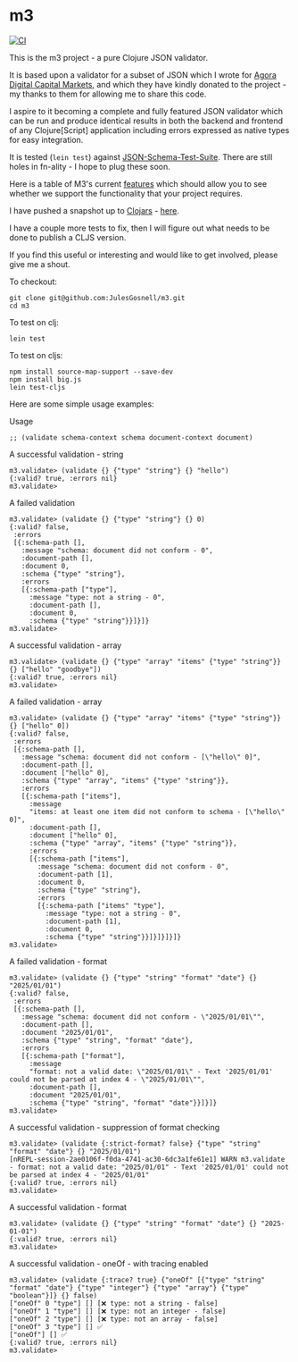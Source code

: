 # m3

[![CI](https://github.com/JulesGosnell/m3/actions/workflows/ci.yml/badge.svg)](https://github.com/JulesGosnell/m3/actions/workflows/ci.yml)

This is the m3 project - a pure Clojure JSON validator.

It is based upon a validator for a subset of JSON which I wrote for [Agora Digital Capital Markets](https://agoradcm.com/), and which they have kindly donated to the project - my thanks to them for allowing me to share this code.

I aspire to it becoming a complete and fully featured JSON validator which can be run and produce identical results in both the backend and frontend of any Clojure[Script] application including errors expressed as native types for easy integration.

It is tested (`lein test`) against [JSON-Schema-Test-Suite](https://github.com/json-schema-org/JSON-Schema-Test-Suite). There are still holes in fn-ality - I hope to plug these soon.

Here is a table of M3's current [features](https://julesgosnell.github.io/m3/features.html) which should allow you to see whether we support the functionality that your project requires.

I have pushed a snapshot up to [Clojars](https://clojars.org/) - [here](https://clojars.org/org.clojars.jules_gosnell/m3).

I have a couple more tests to fix, then I will figure out what needs to be done to publish a CLJS version.

If you find this useful or interesting and would like to get involved, please give me a shout.


To checkout:

```
git clone git@github.com:JulesGosnell/m3.git
cd m3
```

To test on clj:
```
lein test
```

To test on cljs:
```
npm install source-map-support --save-dev
npm install big.js
lein test-cljs
```


Here are some simple usage examples:

Usage

```
;; (validate schema-context schema document-context document)
```

A successful validation - string

```
m3.validate> (validate {} {"type" "string"} {} "hello")
{:valid? true, :errors nil}
m3.validate> 
```

A failed validation

```
m3.validate> (validate {} {"type" "string"} {} 0)
{:valid? false,
 :errors
 [{:schema-path [],
   :message "schema: document did not conform - 0",
   :document-path [],
   :document 0,
   :schema {"type" "string"},
   :errors
   [{:schema-path ["type"],
     :message "type: not a string - 0",
     :document-path [],
     :document 0,
     :schema {"type" "string"}}]}]}
m3.validate> 
```

A successful validation - array

```
m3.validate> (validate {} {"type" "array" "items" {"type" "string"}} {} ["hello" "goodbye"])
{:valid? true, :errors nil}
m3.validate> 
```

A failed validation - array

```
m3.validate> (validate {} {"type" "array" "items" {"type" "string"}} {} ["hello" 0])
{:valid? false,
 :errors
 [{:schema-path [],
   :message "schema: document did not conform - [\"hello\" 0]",
   :document-path [],
   :document ["hello" 0],
   :schema {"type" "array", "items" {"type" "string"}},
   :errors
   [{:schema-path ["items"],
     :message
     "items: at least one item did not conform to schema - [\"hello\" 0]",
     :document-path [],
     :document ["hello" 0],
     :schema {"type" "array", "items" {"type" "string"}},
     :errors
     [{:schema-path ["items"],
       :message "schema: document did not conform - 0",
       :document-path [1],
       :document 0,
       :schema {"type" "string"},
       :errors
       [{:schema-path ["items" "type"],
         :message "type: not a string - 0",
         :document-path [1],
         :document 0,
         :schema {"type" "string"}}]}]}]}]}
m3.validate> 
```

A failed validation - format

```
m3.validate> (validate {} {"type" "string" "format" "date"} {} "2025/01/01")
{:valid? false,
 :errors
 [{:schema-path [],
   :message "schema: document did not conform - \"2025/01/01\"",
   :document-path [],
   :document "2025/01/01",
   :schema {"type" "string", "format" "date"},
   :errors
   [{:schema-path ["format"],
     :message
     "format: not a valid date: \"2025/01/01\" - Text '2025/01/01' could not be parsed at index 4 - \"2025/01/01\"",
     :document-path [],
     :document "2025/01/01",
     :schema {"type" "string", "format" "date"}}]}]}
m3.validate> 
```

A successful validation - suppression of format checking

```
m3.validate> (validate {:strict-format? false} {"type" "string" "format" "date"} {} "2025/01/01")
[nREPL-session-2ae0106f-f0da-4741-ac30-6dc3a1fe61e1] WARN m3.validate - format: not a valid date: "2025/01/01" - Text '2025/01/01' could not be parsed at index 4 - "2025/01/01"
{:valid? true, :errors nil}
m3.validate> 
```

A successful validation - format

```
m3.validate> (validate {} {"type" "string" "format" "date"} {} "2025-01-01")
{:valid? true, :errors nil}
m3.validate> 
```

A successful validation - oneOf - with tracing enabled

```
m3.validate> (validate {:trace? true} {"oneOf" [{"type" "string" "format" "date"} {"type" "integer"} {"type" "array"} {"type" "boolean"}]} {} false)
["oneOf" 0 "type"] [] [❌ type: not a string - false]
["oneOf" 1 "type"] [] [❌ type: not an integer - false]
["oneOf" 2 "type"] [] [❌ type: not an array - false]
["oneOf" 3 "type"] [] ✅
["oneOf"] [] ✅
{:valid? true, :errors nil}
m3.validate> 
```
